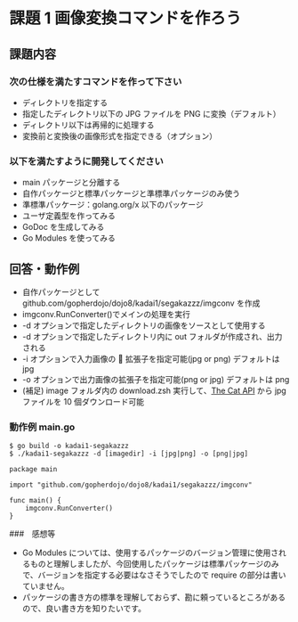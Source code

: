 # 課題 1 画像変換コマンドを作ろう

## 課題内容

### 次の仕様を満たすコマンドを作って下さい

- ディレクトリを指定する
- 指定したディレクトリ以下の JPG ファイルを PNG に変換（デフォルト）
- ディレクトリ以下は再帰的に処理する
- 変換前と変換後の画像形式を指定できる（オプション）

### 以下を満たすように開発してください

- main パッケージと分離する
- 自作パッケージと標準パッケージと準標準パッケージのみ使う
- 準標準パッケージ：golang.org/x 以下のパッケージ
- ユーザ定義型を作ってみる
- GoDoc を生成してみる
- Go Modules を使ってみる

## 回答・動作例

- 自作パッケージとして　 github.com/gopherdojo/dojo8/kadai1/segakazzz/imgconv を作成
- imgconv.RunConverter()でメインの処理を実行
- -d オプションで指定したディレクトリの画像をソースとして使用する
- -d オプションで指定したディレクトリ内に out フォルダが作成され、出力される
- -i オプションで入力画像の  拡張子を指定可能(jpg or png) デフォルトは jpg
- -o オプションで出力画像の拡張子を指定可能(png or jpg) デフォルトは png
- (補足) image フォルダ内の download.zsh 実行して、[The Cat API](https://thecatapi.com/) から jpg ファイルを 10 個ダウンロード可能

### 動作例 main.go

```
$ go build -o kadai1-segakazzz
$ ./kadai1-segakazzz -d [imagedir] -i [jpg|png] -o [png|jpg]
```

```
package main

import "github.com/gopherdojo/dojo8/kadai1/segakazzz/imgconv"

func main() {
    imgconv.RunConverter()
}

```

###　感想等

- Go Modules については、使用するパッケージのバージョン管理に使用されるものと理解しましたが、今回使用したパッケージは標準パッケージのみで、バージョンを指定する必要はなさそうでしたので require の部分は書いていません。
- パッケージの書き方の標準を理解しておらず、勘に頼っているところがあるので、良い書き方を知りたいです。
